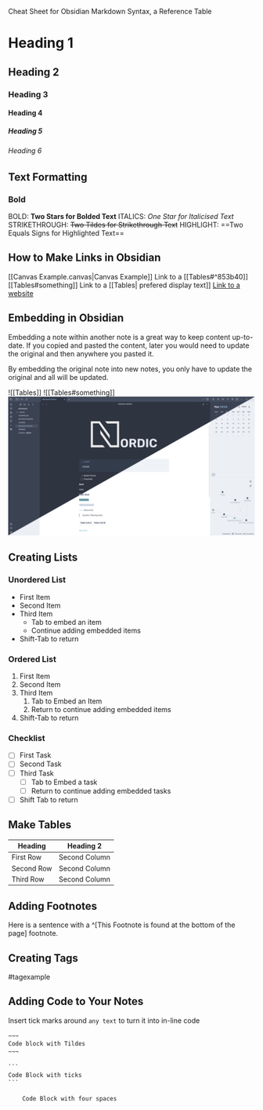 Cheat Sheet for Obsidian Markdown Syntax, a Reference Table


# Heading 1

## Heading 2

### Heading 3

#### Heading 4

##### Heading 5

###### Heading 6

## Text Formatting 
### Bold

BOLD:  **Two Stars for Bolded Text**
ITALICS: *One Star for Italicised Text*
STRIKETHROUGH: ~~Two Tildes for Strikethrough Text~~
HIGHLIGHT: ==Two Equals Signs for Highlighted Text==

## How to Make Links in Obsidian


[[Canvas Example.canvas|Canvas Example]]
Link to a [[Tables#^853b40]]
[[Tables#something]]
Link to a [[Tables| prefered display text]]
[Link to a website](https;://github.com/natowb/obsidian-nordic)

## Embedding in Obsidian

Embedding a note within another note is a great way to keep content up-to-date. If you copied and pasted the content, later you would need to update the original and then anywhere you pasted it.

By embedding the original note into new notes, you only have to update the original and all will be updated.

![[Tables]]
![[Tables#something]]
![Image](https://raw.githubusercontent.com/natowb/obsidian-nordic/stable/obsidian-nordic.png)

## Creating Lists

### Unordered List

- First Item
- Second Item
- Third Item
    - Tab to embed an item
    - Continue adding embedded items
- Shift-Tab to return


### Ordered List

1. First Item
2. Second Item
3. Third Item
    1. Tab to Embed an Item
    2. Return to continue adding embedded items
4. Shift-Tab to return

### Checklist

- [ ] First Task
- [ ] Second Task
- [ ] Third Task
    - [ ] Tab to Embed a task
    - [ ] Return to continue adding embedded tasks
- [ ] Shift Tab to return

## Make Tables


|Heading|Heading 2|
|---|---|
|First Row|Second Column|
|Second Row|Second Column|
|Third Row|Second Column|

## Adding Footnotes

Here is a sentence with a ^[This Footnote is found at the bottom of the page] footnote.

## Creating Tags

#tagexample 

## Adding Code to Your Notes

Insert tick marks around `any text` to turn it into in-line code

````
~~~
Code block with Tildes
~~~

```
Code Block with ticks
```

    Code Block with four spaces
````
